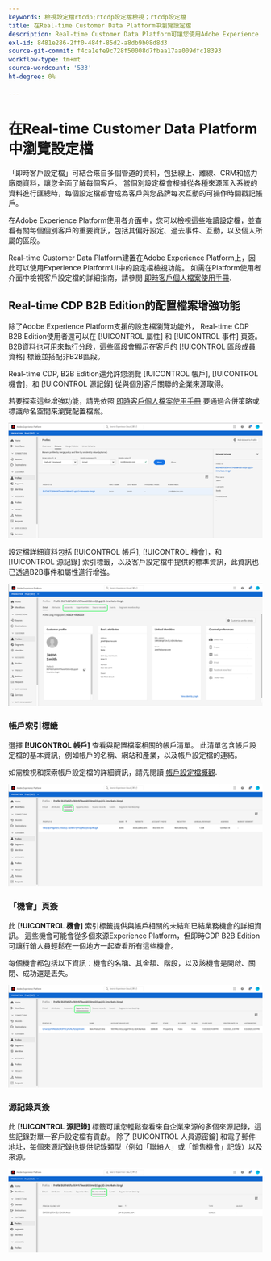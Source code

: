 ```yaml
---
keywords: 檢視設定檔rtcdp;rtcdp設定檔檢視；rtcdp設定檔
title: 在Real-time Customer Data Platform中瀏覽設定檔
description: Real-time Customer Data Platform可讓您使用Adobe Experience Platform使用者介面來瀏覽即時客戶個人檔案資料。
exl-id: 8481e286-2ff0-484f-85d2-a8db9b08d8d3
source-git-commit: f4ca1efe9c728f50008d7fbaa17aa009dfc18393
workflow-type: tm+mt
source-wordcount: '533'
ht-degree: 0%

---
```



# 在Real-time Customer Data Platform中瀏覽設定檔

「即時客戶設定檔」可結合來自多個管道的資料，包括線上、離線、CRM和協力廠商資料，讓您全面了解每個客戶。 當個別設定檔會根據從各種來源匯入系統的資料進行匯總時，每個設定檔都會成為客戶與您品牌每次互動的可操作時間戳記帳戶。

在Adobe Experience Platform使用者介面中，您可以檢視這些唯讀設定檔，並查看有關每個個別客戶的重要資訊，包括其偏好設定、過去事件、互動，以及個人所屬的區段。

Real-time Customer Data Platform建置在Adobe Experience Platform上，因此可以使用Experience PlatformUI中的設定檔檢視功能。 如需在Platform使用者介面中檢視客戶設定檔的詳細指南，請參閱 [即時客戶個人檔案使用手冊](../../profile/ui/user-guide.md).

## Real-time CDP B2B Edition的配置檔案增強功能

除了Adobe Experience Platform支援的設定檔瀏覽功能外， Real-time CDP B2B Edition使用者還可以在 [!UICONTROL 屬性] 和 [!UICONTROL 事件] 頁簽。 B2B資料也可用來執行分段，這些區段會顯示在客戶的 [!UICONTROL 區段成員資格] 標籤並搭配非B2B區段。

Real-time CDP, B2B Edition還允許您瀏覽 [!UICONTROL 帳戶], [!UICONTROL 機會]，和 [!UICONTROL 源記錄] 從與個別客戶關聯的企業來源取得。

若要探索這些增強功能，請先依照 [即時客戶個人檔案使用手冊](../../profile/ui/user-guide.md) 要通過合併策略或標識命名空間來瀏覽配置檔案。

![](images/b2b-browse-profile.png)

設定檔詳細資料包括 [!UICONTROL 帳戶], [!UICONTROL 機會]，和 [!UICONTROL 源記錄] 索引標籤，以及客戶設定檔中提供的標準資訊，此資訊也已透過B2B事件和屬性進行增強。

![](images/b2b-profile-detail.png)

### 帳戶索引標籤

選擇 **[!UICONTROL 帳戶]** 查看與配置檔案相關的帳戶清單。 此清單包含帳戶設定檔的基本資訊，例如帳戶的名稱、網站和產業，以及帳戶設定檔的連結。

如需檢視和探索帳戶設定檔的詳細資訊，請先閱讀 [帳戶設定檔概觀](../accounts/account-profile-overview.md).

![](images/b2b-profile-accounts.png)

### 「機會」頁簽

此 **[!UICONTROL 機會]** 索引標籤提供與帳戶相關的未結和已結業務機會的詳細資訊。 這些機會可能會從多個來源Experience Platform，但即時CDP B2B Edition可讓行銷人員輕鬆在一個地方一起查看所有這些機會。

每個機會都包括以下資訊：機會的名稱、其金額、階段，以及該機會是開啟、關閉、成功還是丟失。

![](images/b2b-profile-opportunities.png)

### 源記錄頁簽

此 **[!UICONTROL 源記錄]** 標籤可讓您輕鬆查看來自企業來源的多個來源記錄，這些記錄對單一客戶設定檔有貢獻。 除了 [!UICONTROL 人員源密鑰] 和電子郵件地址，每個來源記錄也提供記錄類型（例如「聯絡人」或「銷售機會」記錄）以及來源。

![](images/b2b-profile-source-records.png)
